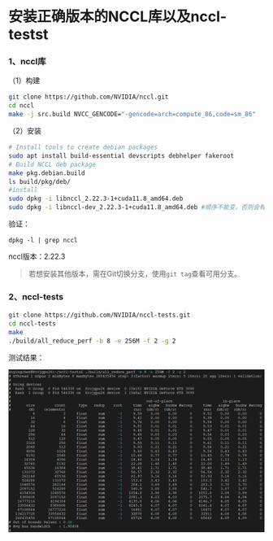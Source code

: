 # 安装正确版本的NCCL库以及nccl-testst

### 1、nccl库

（1）构建

```bash
git clone https://github.com/NVIDIA/nccl.git
cd nccl
make -j src.build NVCC_GENCODE="-gencode=arch=compute_86,code=sm_86"
```

（2）安装

```bash
# Install tools to create debian packages
sudo apt install build-essential devscripts debhelper fakeroot
# Build NCCL deb package
make pkg.debian.build
ls build/pkg/deb/
#install
sudo dpkg -i libnccl_2.22.3-1+cuda11.8_amd64.deb
sudo dpkg -i libnccl-dev_2.22.3-1+cuda11.8_amd64.deb #顺序不能变，否则会有依赖问题
```

验证：

```
dpkg -l | grep nccl
```

nccl版本：2.22.3

> 若想安装其他版本，需在Git切换分支，使用`git tag`查看可用分支。

### 2、nccl-tests

```bash
git clone https://github.com/NVIDIA/nccl-tests.git
cd nccl-tests
make
./build/all_reduce_perf -b 8 -e 256M -f 2 -g 2
```

测试结果：

![](figures/11.png)

